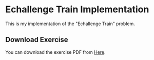 # Echallenge Train Implementation

This is my implementation of the "Echallenge Train" problem.

## Download Exercise

You can download the exercise PDF from  [Here](https://it-training.ma/ehei/PFE/Share/Echallenge%20Train.docx).
